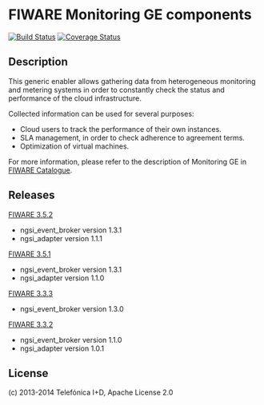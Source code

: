 # FIWARE Monitoring GE components
[![Build Status](https://travis-ci.org/telefonicaid/fiware-monitoring.svg?branch=develop)](https://travis-ci.org/telefonicaid/fiware-monitoring)
[![Coverage Status](https://coveralls.io/repos/telefonicaid/fiware-monitoring/badge.png?branch=develop)](https://coveralls.io/r/telefonicaid/fiware-monitoring)

## Description

This generic enabler allows gathering data from heterogeneous monitoring and
metering systems in order to constantly check the status and performance of the
cloud infrastructure.

Collected information can be used for several purposes:

* Cloud users to track the performance of their own instances.
* SLA management, in order to check adherence to agreement terms.
* Optimization of virtual machines.

For more information, please refer to the description of Monitoring GE in
[FIWARE Catalogue][fiware_catalogue_monitoring_ref].

## Releases

[FIWARE 3.5.2][release_3_5_2_ref]

* ngsi_event_broker version 1.3.1
* ngsi_adapter version 1.1.1

[FIWARE 3.5.1][release_3_5_1_ref]

* ngsi_event_broker version 1.3.1
* ngsi_adapter version 1.1.0

[FIWARE 3.3.3][release_3_3_3_ref]

* ngsi_event_broker version 1.3.0

[FIWARE 3.3.2][release_3_3_2_ref]

* ngsi_event_broker version 1.1.0
* ngsi_adapter version 1.0.1

## License

(c) 2013-2014 Telefónica I+D, Apache License 2.0

[fiware_catalogue_monitoring_ref]:
http://catalogue.fi-ware.org/enablers/monitoring-ge-tid-implementation
"Monitoring GE - TID Implementation"

[release_3_5_2_ref]:
https://forge.fi-ware.org/frs/?group_id=7&release_id=529#cloud-monitoring-3-5-2-title-content
"Monitoring GE - FIWARE Release 3.5.2"

[release_3_5_1_ref]:
https://forge.fi-ware.org/frs/?group_id=7&release_id=506#cloud-monitoring-3-5-1-title-content
"Monitoring GE - FIWARE Release 3.5.1"

[release_3_3_3_ref]:
https://forge.fi-ware.org/frs/?group_id=7&release_id=419#cloud-monitoring-3-3-3-title-content
"Monitoring GE - FIWARE Release 3.3.3"

[release_3_3_2_ref]:
https://forge.fi-ware.org/frs/?group_id=23&release_id=399#cloud-monitoring-3-3-2-title-content
"Monitoring GE - FIWARE Release 3.3.2"
